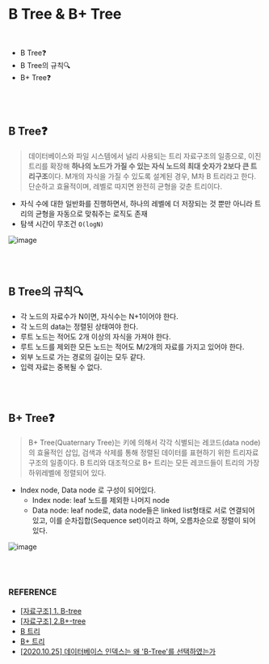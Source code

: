 # B Tree & B+ Tree

<br>

- B Tree❓
- B Tree의 규칙🔍
- B+ Tree❓

<br>

<br>

## B Tree❓

> 데이터베이스와 파일 시스템에서 널리 사용되는 트리 자료구조의 일종으로, 이진 트리를 확장해 **하나의 노드가 가질 수 있는 자식 노드의 최대 숫자가 2보다 큰 트리구조**이다. M개의 자식을 가질 수 있도록 설계된 경우, M차 B 트리라고 한다. 단순하고 효율적이며, 레벨로 따지면 완전히 균형을 갖춘 트리이다.

- 자식 수에 대한 일반화를 진행하면서, 하나의 레벨에 더 저장되는 것 뿐만 아니라 트리의 균형을 자동으로 맞춰주는 로직도 존재
- 탐색 시간이 무조건 `O(logN)`

![image](https://kookyungmin.github.io/image/DataStruc_img/DataStruc_img20.png)

<br>

<br>

## B Tree의 규칙🔍

- 각 노드의 자료수가 N이면, 자식수는 N+1이어야 한다.
- 각 노드의 data는 정렬된 상태여야 한다.
- 루트 노드는 적어도 2개 이상의 자식을 가져야 한다.
- 루트 노드를 제외한 모든 노드는 적어도 M/2개의 자료를 가지고 있어야 한다.
- 외부 노드로 가는 경로의 길이는 모두 같다.
- 입력 자료는 중복될 수 없다.

<br>

<br>

## B+ Tree❓

> B+ Tree(Quaternary Tree)는 키에 의해서 각각 식별되는 레코드(data node)의 효율적인 삽입, 검색과 삭제를 통해 정렬된 데이터를 표현하기 위한 트리자료구조의 일종이다. B 트리와 대조적으로 B+ 트리는 모든 레코드들이 트리의 가장 하위레벨에 정렬되어 있다.

- Index node, Data node 로 구성이 되어있다.
  - Index node: leaf 노드를 제외한 나머지 node
  - Data node: leaf node로, data node들은 linked list형태로 서로 연결되어 있고, 이를 순차집합(Sequence set)이라고 하며, 오름차순으로 정렬이 되어 있다.

![image](https://kookyungmin.github.io/image/DataStruc_img/DataStruc_img21.png)

<br>

<br>

### REFERENCE

- [[자료구조] 1. B-tree](https://kookyungmin.github.io/study/2018/07/28/data_structure_01/)
- [[자료구조] 2.B+-tree](https://kookyungmin.github.io/study/2018/07/29/data_structure_02/)
- [B 트리](https://ko.wikipedia.org/wiki/B_%ED%8A%B8%EB%A6%AC)
- [B+ 트리](https://ko.wikipedia.org/wiki/B%2B_%ED%8A%B8%EB%A6%AC)
- [[2020.10.25] 데이터베이스 인덱스는 왜 'B-Tree'를 선택하였는가](https://helloinyong.tistory.com/296)

